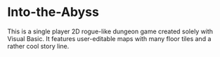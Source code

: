 # Into-the-Abyss
This is a single player 2D rogue-like dungeon game created solely with Visual Basic. 
It features user-editable maps with many floor tiles and a rather cool story line.
